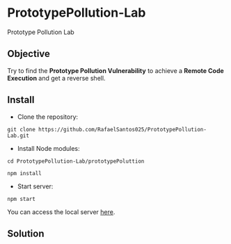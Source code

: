 # PrototypePollution-Lab
Prototype Pollution Lab

## Objective
Try to find the **Prototype Pollution Vulnerability** to achieve a **Remote Code Execution** and get a reverse shell.

## Install

* Clone the repository:
```
git clone https://github.com/RafaelSantos025/PrototypePollution-Lab.git
```

* Install Node modules:
```
cd PrototypePollution-Lab/prototypePoluttion
```

```
npm install
```

* Start server:
```
npm start
```

You can access the local server [here](http://127.0.0.1:3333).

## Solution
